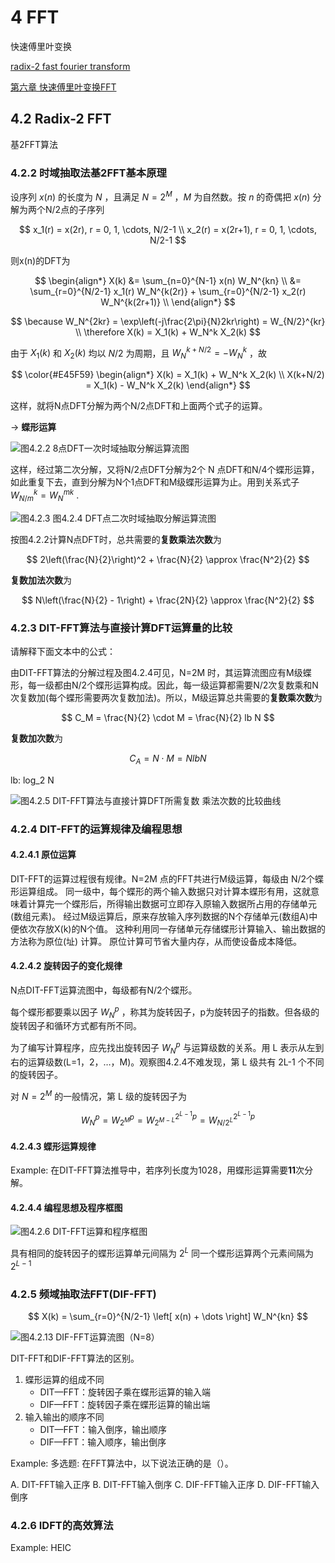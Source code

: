# 4 FFT

快速傅里叶变换

[radix-2 fast fourier transform](https://www.phys.uconn.edu/~rozman/Courses/m3511_19s/downloads/radix2fft.pdf)

[第六章 快速傅里叶变换FFT](http://fdjpkc.fudan.edu.cn/_upload/article/83/cb/c12faf5a42dc8826b50ca3629c80/db78a883-3e68-49ac-8852-6df341afd700.pdf)

## 4.2 Radix-2 FFT

基2FFT算法

### 4.2.2 时域抽取法基2FFT基本原理

设序列 $x(n)$ 的长度为 $N$ ，且满足 $N=2^M$ ，$M$ 为自然数。按 $n$ 的奇偶把 $x(n)$ 分解为两个N/2点的子序列

$$
x_1(r) = x(2r), r = 0, 1, \cdots, N/2-1 \\
x_2(r) = x(2r+1), r = 0, 1, \cdots, N/2-1
$$

则x(n)的DFT为

$$
\begin{align*}
X(k)
&= \sum_{n=0}^{N-1} x(n) W_N^{kn} \\
&= \sum_{r=0}^{N/2-1} x_1(r) W_N^{k(2r)} + \sum_{r=0}^{N/2-1} x_2(r) W_N^{k(2r+1)} \\
\end{align*}
$$

$$
\because W_N^{2kr} = \exp\left(-j\frac{2\pi}{N}2kr\right) = W_{N/2}^{kr} \\
\therefore X(k) = X_1(k) + W_N^k X_2(k)
$$

由于 $X_1(k)$ 和 $X_2(k)$ 均以 $N/2$ 为周期，且 $W_N^{k+N/2} = -W_N^k$ ，故

$$
\color{#E45F59}
\begin{align*}
    X(k) = X_1(k) + W_N^k X_2(k) \\
    X(k+N/2) = X_1(k) - W_N^k X_2(k)
\end{align*}
$$

这样，就将N点DFT分解为两个N/2点DFT和上面两个式子的运算。

-> **蝶形运算**

![图4.2.2 8点DFT一次时域抽取分解运算流图](https://img-blog.csdnimg.cn/20190527123145504.png)

这样，经过第二次分解，又将N/2点DFT分解为2个 N 点DFT和N/4个蝶形运算，如此重复下去，直到分解为N个1点DFT和M级蝶形运算为止。用到关系式子 $W_{N/m}^k = W_N^{mk}$ .

![图4.2.3 图4.2.4 DFT点二次时域抽取分解运算流图](https://img-blog.csdnimg.cn/20190527125217466.png)

按图4.2.2计算N点DFT时，总共需要的**复数乘法次数**为

$$
2\left(\frac{N}{2}\right)^2 + \frac{N}{2} \approx \frac{N^2}{2}
$$

**复数加法次数**为

$$
N\left(\frac{N}{2} - 1\right) + \frac{2N}{2} \approx \frac{N^2}{2}
$$

### 4.2.3 DIT-FFT算法与直接计算DFT运算量的比较

请解释下面文本中的公式：

由DIT-FFT算法的分解过程及图4.2.4可见，N=2M 时，其运算流图应有M级蝶形，每一级都由N/2个蝶形运算构成。因此，每一级运算都需要N/2次复数乘和N次复数加(每个蝶形需要两次复数加法)。所以，M级运算总共需要的**复数乘次数**为

$$
C_M = \frac{N}{2} \cdot M = \frac{N}{2} lb N
$$

**复数加次数**为

$$
C_A = N \cdot M = N lb N
$$

lb: log_2 N

![图4.2.5 DIT-FFT算法与直接计算DFT所需复数 乘法次数的比较曲线](https://images0.cnblogs.com/blog/278549/201307/27110416-272bbf03d71a4ae1983779e66c544866.jpg)

### 4.2.4 DIT-FFT的运算规律及编程思想

#### 4.2.4.1 原位运算

DIT-FFT的运算过程很有规律。N=2M 点的FFT共进行M级运算，每级由 N/2个蝶形运算组成。
同一级中，每个蝶形的两个输入数据只对计算本蝶形有用，这就意味着计算完一个蝶形后，所得输出数据可立即存入原输入数据所占用的存储单元 (数组元素)。
经过M级运算后，原来存放输入序列数据的N个存储单元(数组A)中便依次存放X(k)的N个值。
这种利用同一存储单元存储蝶形计算输入、输出数据的方法称为原位(址) 计算。 原位计算可节省大量内存，从而使设备成本降低。

#### 4.2.4.2 旋转因子的变化规律

N点DIT-FFT运算流图中，每级都有N/2个蝶形。

每个蝶形都要乘以因子 $W_N^p$ ，称其为旋转因子，p为旋转因子的指数。但各级的旋转因子和循环方式都有所不同。

为了编写计算程序，应先找出旋转因子 $W_N^p$ 与运算级数的关系。用 L 表示从左到右的运算级数(L=1，2，…，M)。观察图4.2.4不难发现，第 L 级共有 2L-1 个不同的旋转因子。

对 $N=2^M$ 的一般情况，第 L 级的旋转因子为

$$
W_N^p = W_{2^M}^p = W_{2^{M-L}}^{2^{L-1}p} = W_{N/2^L}^{2^{L-1}p}
$$

#### 4.2.4.3 蝶形运算规律

Example: 在DIT-FFT算法推导中，若序列长度为1028，用蝶形运算需要**11**次分解。

#### 4.2.4.4 编程思想及程序框图

![图4.2.6 DIT-FFT运算和程序框图](https://img2023.cnblogs.com/blog/3004506/202302/3004506-20230208191847866-562477502.png)

具有相同的旋转因子的蝶形运算单元间隔为 $2^L$  同一个蝶形运算两个元素间隔为 $2^{L-1}$

### 4.2.5 频域抽取法FFT(DIF-FFT)

$$
X(k) = \sum_{r=0}^{N/2-1} \left[ x(n) + \dots \right] W_N^{kn}
$$

![图4.2.13 DIF-FFT运算流图（N=8）](https://i.loli.net/2020/12/08/YqMEDPbTJ57WjA1.png)

DIT-FFT和DIF-FFT算法的区别。

1. 蝶形运算的组成不同
   * DIT—FFT：旋转因子乘在蝶形运算的输入端
   * DIF—FFT：旋转因子乘在蝶形运算的输出端
2. 输入输出的顺序不同
   * DIT—FFT：输入倒序，输出顺序
   * DIF—FFT：输入顺序，输出倒序

Example: 多选题: 在FFT算法中，以下说法正确的是（）。

A. DIT-FFT输入正序
B. DIT-FFT输入倒序
C. DIF-FFT输入正序
D. DIF-FFT输入倒序

### 4.2.6 IDFT的高效算法

Example: HEIC
